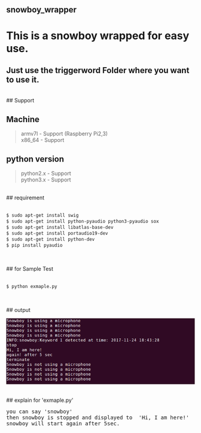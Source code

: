 ## snowboy_wrapper<br>
# This is a snowboy wrapped for easy use.<br>


Just use the <b>triggerword</b> Folder where you want to use it.
---
<br>
## Support


Machine <br>
------

>  armv7l - Support (Raspberry Pi2,3) <br>
   x86_64 - Support


python version<br>
------
>  python2.x - Support<br>
   python3.x - Support


<br>
## requirement

<pre>
<code>
$ sudo apt-get install swig
$ sudo apt-get install python-pyaudio python3-pyaudio sox
$ sudo apt-get install libatlas-base-dev
$ sudo apt-get install portaudio19-dev
$ sudo apt-get install python-dev
$ pip install pyaudio
</code>
</pre>

<br>
## for Sample Test

<pre>
<code>
$ python exmaple.py
</code>
</pre>

<br>
## output

![img](./img/screen.png)

<br>
## explain for 'exmaple.py'


<pre>
you can say 'snowboy'
then snowboy is stopped and displayed to  'Hi, I am here!'
snowboy will start again after 5sec.
</pre>

